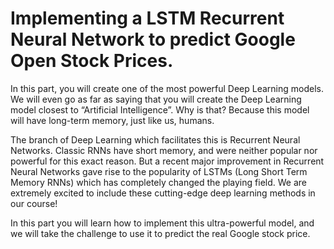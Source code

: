 # Implementing a LSTM Recurrent Neural Network to predict Google Open Stock Prices.  


In this part, you will create one of the most powerful Deep Learning models. We will even go as far as saying that you will create the Deep Learning model closest to “Artificial Intelligence”. Why is that? Because this model will have long-term memory, just like us, humans.  



The branch of Deep Learning which facilitates this is Recurrent Neural Networks. Classic RNNs have short memory, and were neither popular nor powerful for this exact reason. But a recent major improvement in Recurrent Neural Networks gave rise to the popularity of LSTMs (Long Short Term Memory RNNs) which has completely changed the playing field. We are extremely excited to include these cutting-edge deep learning methods in our course!  


In this part you will learn how to implement this ultra-powerful model, and we will take the challenge to use it to predict the real Google stock price.  
